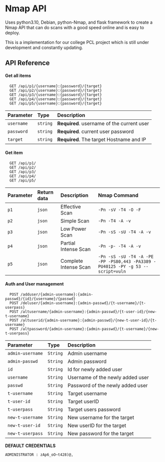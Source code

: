 
# Nmap API

Uses python3.10, Debian, python-Nmap, and flask framework to create a Nmap API that can do scans with a good speed online and is easy to deploy.

This is a implementation for our college PCL project which is still under development and constantly updating.


## API Reference

#### Get all items

```http
  GET /api/p1/{username}:{password}/{target}
  GET /api/p2/{username}:{password}/{target}
  GET /api/p3/{username}:{password}/{target}
  GET /api/p4/{username}:{password}/{target}
  GET /api/p5/{username}:{password}/{target}
```

| Parameter | Type     | Description                |
| :-------- | :------- | :------------------------- |
| `username` | `string` | **Required**. username of the current user |
| `password`| `string`|**Required**. current user password|
| `target`| `string`| **Required**. The target Hostname and IP|

#### Get item

```http
  GET /api/p1/
  GET /api/p2/
  GET /api/p3/
  GET /api/p4/
  GET /api/p5/
```

| Parameter | Return data     | Description | Nmap Command |
| :-------- | :------- | :-------------------------------- | :---------|
| `p1`      | `json` | Effective  Scan | `-Pn -sV -T4 -O -F`|
| `p2`      | `json` | Simple  Scan | `-Pn -T4 -A -v`|
| `p3`      | `json` | Low Power  Scan | `-Pn -sS -sU -T4 -A -v`|
| `p4`      | `json` | Partial Intense  Scan | `-Pn -p- -T4 -A -v`|
| `p5`      | `json` | Complete Intense  Scan | `-Pn -sS -sU -T4 -A -PE -PP -PS80,443 -PA3389 -PU40125 -PY -g 53 --script=vuln`|


#### Auth and User management

```http
  POST /adduser/{admin-username}:{admin-passwd}/{id}/{username}/{passwd}
  POST /deluser/{admin-username}:{admin-passwd}/{t-username}/{t-userpass}
  POST /altusername/{admin-username}:{admin-passwd}/{t-user-id}/{new-t-username}
  POST /altuserid/{admin-username}:{admin-passwd}/{new-t-user-id}/{t-username}
  POST /altpassword/{admin-username}:{admin-passwd}/{t-username}/{new-t-userpass}
```
| Parameter | Type     | Description                |
| :-------- | :------- | :------------------------- |
|`admin-username`|`String`|Admin username|
|`admin-passwd`|`String`|Admin password|
|`id`|`String`|Id for newly added user|
|`username`|`String`|Username of the newly added user|
|`passwd`|`String`|Password of the newly added user|
|`t-username`|`String`|Target username|
|`t-user-id`|`String`|Target userID|
|`t-userpass`|`String`|Target users password|
|`new-t-username`|`String`|New username for the target|
|`new-t-user-id`|`String`|New userID for the target|
|`new-t-userpass`|`String`|New password for the target|

**DEFAULT** **CREDENTIALS**

```ADMINISTRATOR : zAp6_oO~t428)@,```
